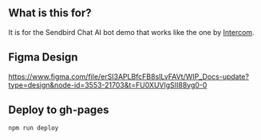 ## What is this for?
It is for the Sendbird Chat AI bot demo that works like the one by [Intercom](https://www.intercom.com/view-demos).

## Figma Design
https://www.figma.com/file/erSI3APLBfcFB8sILvFAVt/WIP_Docs-update?type=design&node-id=3553-21703&t=FU0XUVlgSII88yg0-0

## Deploy to gh-pages
```bash
npm run deploy
```
